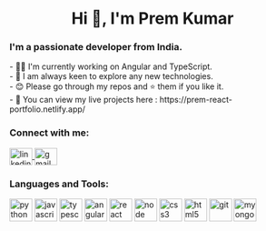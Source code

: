 <h1 align="center">Hi 👋, I'm Prem Kumar</h1>

<h3 >I'm a passionate developer from India.</h3>
- 👨‍💻 I'm currently working on Angular and TypeScript.<br>
- 🔎 I am always keen to explore any new technologies. <br>
- 😊 Please go through my repos and ⭐ them if you like it. <br>
- 🔗 You can view my live projects here : https://prem-react-portfolio.netlify.app/

<h3 align="left">Connect with me:</h3>
<p align="left">
    <a href="https://linkedin.com/in/premforreal" target="blank">
        <img align="center" src="https://www.svgrepo.com/show/138936/linkedin.svg" alt="linkedin" height="30" width="40" />
    </a>
    <a href="mailto:premalakuntah@gmail.com">
        <img align="center" src="https://www.svgrepo.com/show/223047/gmail.svg" alt="gmail" height="30" width="40">
    </a>
</p>

<h3 align="left">Languages and Tools:</h3>

<p align="left">   
<img src="https://www.svgrepo.com/show/452091/python.svg" alt="python" width="40" height="40" />
<img src="https://www.svgrepo.com/show/349419/javascript.svg" alt="javascript" width="40" height="40"/> 
<img src="https://www.svgrepo.com/show/349540/typescript.svg" alt="typescript" width="40" height="40" />
<img src="https://www.svgrepo.com/show/439061/angular.svg" alt="angular" width="40" height="40" />
<img src="https://www.svgrepo.com/show/354259/react.svg" alt="react" width="40" height="40"/> 
<img src="https://www.svgrepo.com/show/303266/nodejs-icon-logo.svg" alt="node" width="40" height="40" />
<img src="https://www.svgrepo.com/show/303481/css-3-logo.svg" alt="css3" width="40" height="40"/> 
<img src="https://www.svgrepo.com/show/353884/html-5.svg" alt="html5" width="40" height="40"/> 
<img src="https://www.svgrepo.com/show/452210/git.svg" alt="git" width="40" height="40"/>
<img src="https://www.svgrepo.com/show/373845/mongo.svg" alt="myongodb" width="40" height="40" />
</p>

